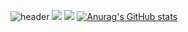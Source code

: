 ![header](https://capsule-render.vercel.app/api?type=waving&color=auto&height=300&section=header&text=dlacked&fontSize=90)
<img src="https://img.shields.io/badge/Python-blue?style=flat&logo=Python&logoColor=white" />
<img src="https://img.shields.io/badge/Instagram-red?style=flat&logo=Instagram&logoColor=white" />
[![Anurag's GitHub stats](https://github-readme-stats.vercel.app/api?username=dlacked)](https://github.com/anuraghazra/github-readme-stats)
